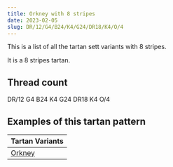 ```yaml
---
title: Orkney with 8 stripes
date: 2023-02-05
slug: DR/12/G4/B24/K4/G24/DR18/K4/O/4
---
```

This is a list of all the tartan sett variants with 8 stripes.

It is a 8 stripes tartan.


## Thread count
DR/12 G4 B24 K4 G24 DR18 K4 O/4

## Examples of this tartan pattern

| Tartan Variants |
|---------------|
| [Orkney](/variants/dr/12/g4/b24/k4/g24/dr18/k4/o/4-b304080-dr802040-g607030-k000000-od08010)||
